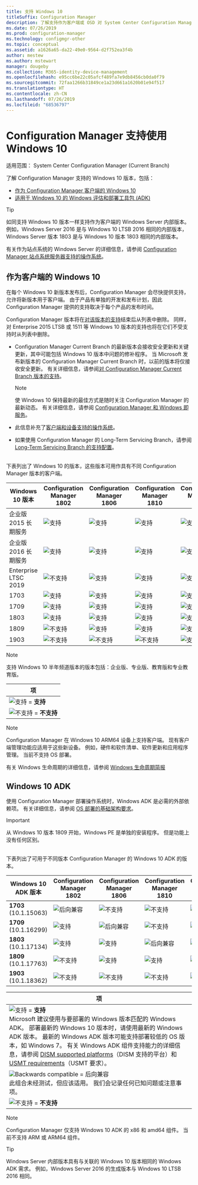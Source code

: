 ```yaml
---
title: 支持 Windows 10
titleSuffix: Configuration Manager
description: 了解支持作为客户端或 OSD 对 System Center Configuration Manager 使用的 Windows 10 版本
ms.date: 07/26/2019
ms.prod: configuration-manager
ms.technology: configmgr-other
ms.topic: conceptual
ms.assetid: a1626a65-da22-49e0-9564-d2f752ea3f4b
author: mestew
ms.author: mstewart
manager: dougeby
ms.collection: M365-identity-device-management
ms.openlocfilehash: e95cc6be22c05afcf489fa7e9db8456cb0da0f79
ms.sourcegitcommit: 72faa1266b31849ce1a23d661a1620b01e94f517
ms.translationtype: HT
ms.contentlocale: zh-CN
ms.lasthandoff: 07/26/2019
ms.locfileid: "68536797"
---
```

# <a name="support-for-windows-10-in-configuration-manager"></a>Configuration Manager 支持使用 Windows 10  

适用范围：  System Center Configuration Manager (Current Branch)

了解 Configuration Manager 支持的 Windows 10 版本，包括：

- [作为 Configuration Manager 客户端的 Windows 10](#windows-10-as-a-client)
- [适用于 Windows 10 的 Windows 评估和部署工具包 (ADK)](#windows-10-adk)

> [!Tip]
> 如同支持 Windows 10 版本一样支持作为客户端的 Windows Server 内部版本。 例如，Windows Server 2016 是与 Windows 10 LTSB 2016 相同的内部版本，Windows Server 版本 1803 是与 Windows 10 版本 1803 相同的内部版本。
>
> 有关作为站点系统的 Windows Server 的详细信息，请参阅 [Configuration Manager 站点系统服务器支持的操作系统](/sccm/core/plan-design/configs/supported-operating-systems-for-site-system-servers#bkmk_core)。


## <a name="windows-10-as-a-client"></a>作为客户端的 Windows 10

在每个 Windows 10 新版本发布后，Configuration Manager 会尽快提供支持，允许将新版本用于客户端。 由于产品有单独的开发和发布计划，因此 Configuration Manager 提供的支持取决于每个产品的发布时间。

Configuration Manager 版本将在[对该版本的支持](/sccm/core/servers/manage/current-branch-versions-supported)结束后从列表中删除。 同样，对 Enterprise 2015 LTSB 或 1511 等 Windows 10 版本的支持也将在它们不受支持时从列表中删除。

- Configuration Manager Current Branch 的最新版本会接收安全更新和关键更新，其中可能包括 Windows 10 版本中问题的修补程序。 当 Microsoft 发布新版本的 Configuration Manager Current Branch 时，以前的版本将仅接收安全更新。 有关详细信息，请参阅[对 Configuration Manager Current Branch 版本的支持](/sccm/core/servers/manage/current-branch-versions-supported)。  

    > [!Note]  
    > 使 Windows 10 保持最新的最佳方式是随时关注 Configuration Manager 的最新动态。 有关详细信息，请参阅 [Configuration Manager 和 Windows 即服务](/sccm/core/understand/configuration-manager-and-windows-as-service)。  

- 此信息补充了[客户端和设备支持的操作系统](/sccm/core/plan-design/configs/supported-operating-systems-for-clients-and-devices)。  

- 如果使用 Configuration Manager 的 Long-Term Servicing Branch，请参阅 [Long-Term Servicing Branch 的支持配置](/sccm/core/understand/supported-configurations-for-ltsb)。  

<br/>
下表列出了 Windows 10 的版本，这些版本可用作具有不同 Configuration Manager 版本的客户端。

| Windows 10 版本 | Configuration Manager 1802 | Configuration Manager 1806 | Configuration Manager 1810 | Configuration Manager 1902 | Configuration Manager 1906 |
|---------------------|-----|-----|-----|-----|-----|
| 企业版 2015 长期服务 <!--10/14/2025-->   | ![支持](media/green_check.png) | ![支持](media/green_check.png) | ![支持](media/green_check.png) | ![支持](media/green_check.png) | ![支持](media/green_check.png) |
| 企业版 2016 长期服务 <!--10/13/2026-->   | ![支持](media/green_check.png) | ![支持](media/green_check.png) | ![支持](media/green_check.png) | ![支持](media/green_check.png) | ![支持](media/green_check.png) |
| Enterprise LTSC 2019 <!--01/09/2029-->   | ![不支持](media/Red_X.png)   | ![支持](media/green_check.png) | ![支持](media/green_check.png) | ![支持](media/green_check.png) | ![支持](media/green_check.png) |
| 1703   <!--10/08/2019-->   | ![支持](media/green_check.png) | ![支持](media/green_check.png) | ![支持](media/green_check.png) | ![支持](media/green_check.png) | ![支持](media/green_check.png) |
| 1709   <!--04/14/2020-->   | ![支持](media/green_check.png) | ![支持](media/green_check.png) | ![支持](media/green_check.png) | ![支持](media/green_check.png) | ![支持](media/green_check.png) |
| 1803   <!--11/10/2020-->   | ![支持](media/green_check.png) | ![支持](media/green_check.png) | ![支持](media/green_check.png) | ![支持](media/green_check.png) | ![支持](media/green_check.png) |
| 1809   <!--05/11/2021-->   | ![不支持](media/Red_X.png) | ![支持](media/green_check.png) | ![支持](media/green_check.png) | ![支持](media/green_check.png) | ![支持](media/green_check.png) |
| 1903   <!--TBD-->   | ![不支持](media/Red_X.png) | ![不支持](media/Red_X.png) | ![不支持](media/Red_X.png) | ![支持](media/green_check.png) | ![支持](media/green_check.png) |

<!-- lifecycle reference: https://support.microsoft.com/help/13853/windows-lifecycle-fact-sheet -->

> [!Note]  
> 支持 Windows 10 半年频道版本的版本包括：企业版、专业版、教育版和专业教育版。  

| 项 |
|--|
| ![支持](media/green_check.png) = **支持**  |
| ![不支持](media/Red_X.png) = **不支持** |

> [!NOTE]  
> Configuration Manager 在 Windows 10 ARM64 设备上支持客户端。 现有客户端管理功能应适用于这些新设备。 例如，硬件和软件清单、软件更新和应用程序管理。 当前不支持 OS 部署。 <!-- 1353704 -->

有关 Windows 生命周期的详细信息，请参阅 [Windows 生命周期简报](https://support.microsoft.com/help/13853/windows-lifecycle-fact-sheet)


## <a name="windows-10-adk"></a>Windows 10 ADK

使用 Configuration Manager 部署操作系统时，Windows ADK 是必需的外部依赖项。 有关详细信息，请参阅 [OS 部署的基础架构要求](/sccm/osd/plan-design/infrastructure-requirements-for-operating-system-deployment#windows-adk-for-windows-10)。

> [!Important]  
> 从 Windows 10 版本 1809 开始，Windows PE 是单独的安装程序。 但是功能上没有任何区别。

<br/>
下表列出了可用于不同版本 Configuration Manager 的 Windows 10 ADK 的版本。

| Windows 10 ADK 版本  | Configuration Manager 1802 | Configuration Manager 1806 | Configuration Manager 1810 | Configuration Manager 1902 | Configuration Manager 1906 |
|--------------------|-----|-----|-----|-----|-----|
| **1703**<br>(10.1.15063) | ![后向兼容](media/blue_compat.png) | ![不支持](media/Red_X.png) | ![不支持](media/Red_X.png) | ![不支持](media/Red_X.png) | ![不支持](media/Red_X.png) |
| **1709**<br>(10.1.16299) | ![支持](media/green_check.png) | ![后向兼容](media/blue_compat.png) | ![不支持](media/Red_X.png)   | ![不支持](media/Red_X.png) | ![不支持](media/Red_X.png) |
| **1803**<br>(10.1.17134) | ![支持](media/green_check.png) | ![支持](media/green_check.png) | ![后向兼容](media/blue_compat.png) | ![后向兼容](media/blue_compat.png) | ![不支持](media/Red_X.png) |
| **1809**<br>(10.1.17763) | ![不支持](media/Red_X.png) | ![支持](media/green_check.png) | ![支持](media/green_check.png) | ![支持](media/green_check.png) | ![后向兼容](media/blue_compat.png) |
| **1903**<br>(10.1.18362) | ![不支持](media/Red_X.png) | ![不支持](media/Red_X.png) | ![不支持](media/Red_X.png) | ![支持](media/green_check.png) | ![支持](media/green_check.png) |

|项|
|--|
| ![支持](media/green_check.png) = **支持** <br/> Microsoft 建议使用与要部署的 Windows 版本匹配的 Windows ADK。 部署最新的 Windows 10 版本时，请使用最新的 Windows ADK 版本。 最新的 Windows ADK 版本可能支持部署较低的 OS 版本，如 Windows 7。<!-- SCCMDocs issue 1229 --> 有关 Windows ADK 组件支持能力的详细信息，请参阅 [DISM supported platforms](https://docs.microsoft.com/windows-hardware/manufacture/desktop/dism-supported-platforms)（DISM 支持的平台）和 [USMT requirements](https://docs.microsoft.com/windows/deployment/usmt/usmt-requirements#bkmk-1)（USMT 要求）。 |
| ![Backwards compatible](media/blue_compat.png)  = 后向兼容  <br/> 此组合未经测试，但应该适用。 我们会记录任何已知问题或注意事项。 |
| ![不支持](media/Red_X.png) = **不支持** |

> [!Note]  
> Configuration Manager 仅支持 Windows 10 ADK 的 x86 和 amd64 组件。 当前不支持 ARM 或 ARM64 组件。

> [!Tip]
> Windows Server 内部版本具有与关联的 Windows 10 版本相同的 Windows ADK 需求。 例如，Windows Server 2016 的生成版本与 Windows 10 LTSB 2016 相同。
